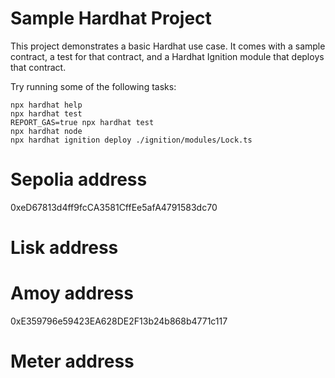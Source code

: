 # Sample Hardhat Project

This project demonstrates a basic Hardhat use case. It comes with a sample contract, a test for that contract, and a Hardhat Ignition module that deploys that contract.

Try running some of the following tasks:

```shell
npx hardhat help
npx hardhat test
REPORT_GAS=true npx hardhat test
npx hardhat node
npx hardhat ignition deploy ./ignition/modules/Lock.ts
```
# Sepolia address
0xeD67813d4ff9fcCA3581CffEe5afA4791583dc70
# Lisk address

# Amoy address
0xE359796e59423EA628DE2F13b24b868b4771c117
# Meter address